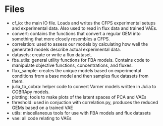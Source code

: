 # Files
- cf_io: the main IO file. Loads and writes the CFPS experimental setups and experimental data. Also used to read in flux data and trained VAEs.
- convert: contains the functions that convert a regular GEM into something that more closely resembles a CFPS.
- correlation: used to assess our models by calculating how well the generated models describe actual experimental data.
- datasets: create or write a flux dataset.
- fba_utils: general utility functions for FBA models. Contains code to manipulate objective functions, concentrations, and fluxes.
- flux_sample: creates the unique models based on experimental conditions from a base model and then samples flux datasets from them.
- julia_to_cobra: helper code to convert Varner models written in Julia to COBRApy models.
- plotting: tools to make plots of the latent spaces of PCA and VAEs
- threshold: used in conjuction with correlation.py, produces the reduced GEMs based on a trained VAE
- utils: miscellaneous tools for use with FBA models and flux datasets
- vae: all code relating to VAEs
